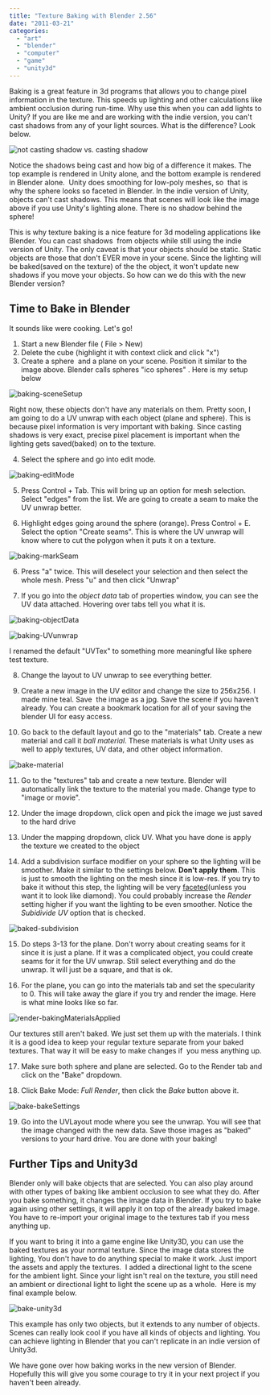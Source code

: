 ```yaml
---
title: "Texture Baking with Blender 2.56"
date: "2011-03-21"
categories: 
  - "art"
  - "blender"
  - "computer"
  - "game"
  - "unity3d"
---
```


Baking is a great feature in 3d programs that allows you to change pixel information in the texture. This speeds up lighting and other calculations like ambient occlusion during run-time. Why use this when you can add lights to Unity? If you are like me and are working with the indie version, you can't cast shadows from any of your light sources. What is the difference? Look below.

![not casting shadow vs.  casting shadow](/images/baking-castingShadows.jpg "baking-castingShadows")

Notice the shadows being cast and how big of a difference it makes. The top example is rendered in Unity alone, and the bottom example is rendered in Blender alone.  Unity does smoothing for low-poly meshes, so  that is why the sphere looks so faceted in Blender. In the indie version of Unity, objects can't cast shadows. This means that scenes will look like the image above if you use Unity's lighting alone. There is no shadow behind the sphere!

This is why texture baking is a nice feature for 3d modeling applications like Blender. You can cast shadows  from objects while still using the indie version of Unity. The only caveat is that your objects should be static. Static objects are those that don't EVER move in your scene. Since the lighting will be baked(saved on the texture) of the the object, it won't update new shadows if you move your objects. So how can we do this with the new Blender version?

## Time to Bake in Blender

It sounds like were cooking. Let's go!

1.  Start a new Blender file ( File > New)
2.  Delete the cube (highlight it with context click and click "x")
3.  Create a sphere  and a plane on your scene. Position it similar to the image above. Blender calls spheres "ico spheres" . Here is my setup below

![](/images/baking-sceneSetup.jpg "baking-sceneSetup")

Right now, these objects don't have any materials on them. Pretty soon, I am going to do a UV unwrap with each object (plane and sphere). This is because pixel information is very important with baking. Since casting shadows is very exact, precise pixel placement is important when the lighting gets saved(baked) on to the texture.

4. Select the sphere and go into edit mode.

![](/images/baking-editMode.jpg "baking-editMode")

5.  Press Control + Tab. This will bring up an option for mesh selection. Select "edges" from the list. We are going to create a seam to make the UV unwrap better.

5. Highlight edges going around the sphere (orange). Press Control + E. Select the option "Create seams". This is where the UV unwrap will know where to cut the polygon when it puts it on a texture. 

![](/images/baking-markSeam.jpg "baking-markSeam")

6. Press "a" twice. This will deselect your selection and then select the whole mesh. Press "u" and then click "Unwrap"

7. If you go into the _object data_ tab of properties window, you can see the UV data attached. Hovering over tabs tell you what it is.

![](/images/baking-objectData.jpg "baking-objectData")

![](/images/baking-UVunwrap.jpg "baking-UVunwrap")

I renamed the default "UVTex" to something more meaningful like sphere test texture.

8. Change the layout to UV unwrap to see everything better.

9. Create a new image in the UV editor and change the size to 256x256. I made mine teal. Save  the image as a jpg. Save the scene if you haven't already. You can create a bookmark location for all of your saving the blender UI for easy access.

10. Go back to the default layout and go to the "materials" tab. Create a new material and call it _ball material_. These materials is what Unity uses as well to apply textures, UV data, and other object information.

![](/images/bake-material.jpg "bake-material")

11. Go to the "textures" tab and create a new texture. Blender will automatically link the texture to the material you made. Change type to "image or movie".

12. Under the image dropdown, click open and pick the image we just saved to the hard drive

13. Under the mapping dropdown, click UV. What you have done is apply the texture we created to the object

14. Add a subdivision surface modifier on your sphere so the lighting will be smoother. Make it similar to the settings below. **Don't apply them**. This is just to smooth the lighting on the mesh since it is low-res. If you try to bake it without this step, the lighting will be very [faceted](http://en.wikipedia.org/wiki/Facet)(unless you want it to look like diamond). You could probably increase the _Render_ setting higher if you want the lighting to be even smoother. Notice the _Subidivide UV_ option that is checked.

![](/images/baked-subdivision.jpg "baked-subdivision")

15. Do steps 3-13 for the plane. Don't worry about creating seams for it since it is just a plane. If it was a complicated object, you could create seams for it for the UV unwrap. Still select everything and do the unwrap. It will just be a square, and that is ok.

16. For the plane, you can go into the materials tab and set the specularity to 0. This will take away the glare if you try and render the image. Here is what mine looks like so far.

![](/images/render-bakingMaterialsApplied.jpg "render-bakingMaterialsApplied")

Our textures still aren't baked. We just set them up with the materials. I think it is a good idea to keep your regular texture separate from your baked textures. That way it will be easy to make changes if  you mess anything up.

17. Make sure both sphere and plane are selected. Go to the Render tab and click on the "Bake" dropdown.

18. Click Bake Mode: _Full Render_, then click the _Bake_ button above it.

![](/images/bake-bakeSettings.jpg "bake-bakeSettings")

19. Go into the UVLayout mode where you see the unwrap. You will see that the image changed with the new data. Save those images as "baked" versions to your hard drive. You are done with your baking!

## Further Tips and Unity3d

Blender only will bake objects that are selected. You can also play around with other types of baking like ambient occlusion to see what they do. After you bake something, it changes the image data in Blender. If you try to bake again using other settings, it will apply it on top of the already baked image. You have to re-import your original image to the textures tab if you mess anything up.

If you want to bring it into a game engine like Unity3D, you can use the baked textures as your normal texture. Since the image data stores the lighting, You don't have to do anything special to make it work. Just import the assets and apply the textures.  I added a directional light to the scene for the ambient light. Since your light isn't real on the texture, you still need an ambient or directional light to light the scene up as a whole.  Here is my final example below.

![](/images/bake-unity3d.jpg "bake-unity3d")

This example has only two objects, but it extends to any number of objects. Scenes can really look cool if you have all kinds of objects and lighting. You can achieve lighting in Blender that you can't replicate in an indie version of Unity3d.

We have gone over how baking works in the new version of Blender. Hopefully this will give you some courage to try it in your next project if you haven't been already.
